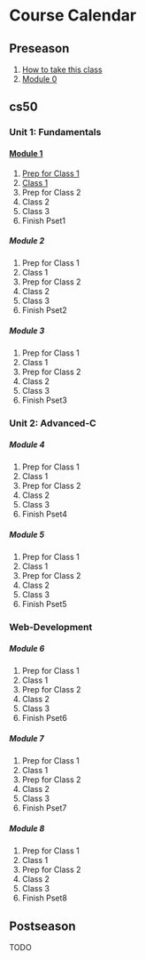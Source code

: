 # Course Calendar

## Preseason
1. [How to take this class](../how-to-take-this-class)
2. [Module 0](./preseason/module0)

## cs50

### Unit 1: Fundamentals

#### [Module 1](./cs50/module1)
1. [Prep for Class 1](./cs50/module1/class1-prep)
2. [Class 1](./cs50/module1/class1)
3. Prep for Class 2
4. Class 2
5. Class 3
6. Finish Pset1

##### Module 2
1. Prep for Class 1
2. Class 1
3. Prep for Class 2
4. Class 2
5. Class 3
6. Finish Pset2

##### Module 3
1. Prep for Class 1
2. Class 1
3. Prep for Class 2
4. Class 2
5. Class 3
6. Finish Pset3

### Unit 2: Advanced-C

##### Module 4
1. Prep for Class 1
2. Class 1
3. Prep for Class 2
4. Class 2
5. Class 3
6. Finish Pset4

##### Module 5
1. Prep for Class 1
2. Class 1
3. Prep for Class 2
4. Class 2
5. Class 3
6. Finish Pset5

### Web-Development

##### Module 6
1. Prep for Class 1
2. Class 1
3. Prep for Class 2
4. Class 2
5. Class 3
6. Finish Pset6

##### Module 7
1. Prep for Class 1
2. Class 1
3. Prep for Class 2
4. Class 2
5. Class 3
6. Finish Pset7

##### Module 8
1. Prep for Class 1
2. Class 1
3. Prep for Class 2
4. Class 2
5. Class 3
6. Finish Pset8



## Postseason
TODO
